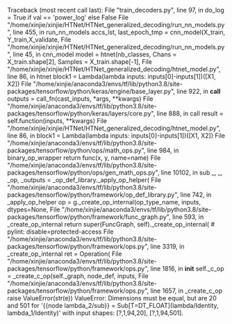 Traceback (most recent call last):
  File "train_decoders.py", line 97, in <module>
    do_log = True if val == 'power_log' else False
  File "/home/xinjie/xinjie/HTNet/HTNet_generalized_decoding/run_nn_models.py", line 455, in run_nn_models
    accs_lst, last_epoch_tmp = cnn_model(X_train, Y_train,X_validate,
  File "/home/xinjie/xinjie/HTNet/HTNet_generalized_decoding/run_nn_models.py", line 45, in cnn_model
    model = htnet(nb_classes, Chans = X_train.shape[2], Samples = X_train.shape[-1], 
  File "/home/xinjie/xinjie/HTNet/HTNet_generalized_decoding/htnet_model.py", line 86, in htnet
    block1 = Lambda(lambda inputs: inputs[0]-inputs[1])([X1, X2])
  File "/home/xinjie/anaconda3/envs/tf/lib/python3.8/site-packages/tensorflow/python/keras/engine/base_layer.py", line 922, in __call__
    outputs = call_fn(cast_inputs, *args, **kwargs)
  File "/home/xinjie/anaconda3/envs/tf/lib/python3.8/site-packages/tensorflow/python/keras/layers/core.py", line 888, in call
    result = self.function(inputs, **kwargs)
  File "/home/xinjie/xinjie/HTNet/HTNet_generalized_decoding/htnet_model.py", line 86, in <lambda>
    block1 = Lambda(lambda inputs: inputs[0]-inputs[1])([X1, X2])
  File "/home/xinjie/anaconda3/envs/tf/lib/python3.8/site-packages/tensorflow/python/ops/math_ops.py", line 984, in binary_op_wrapper
    return func(x, y, name=name)
  File "/home/xinjie/anaconda3/envs/tf/lib/python3.8/site-packages/tensorflow/python/ops/gen_math_ops.py", line 10102, in sub
    _, _, _op, _outputs = _op_def_library._apply_op_helper(
  File "/home/xinjie/anaconda3/envs/tf/lib/python3.8/site-packages/tensorflow/python/framework/op_def_library.py", line 742, in _apply_op_helper
    op = g._create_op_internal(op_type_name, inputs, dtypes=None,
  File "/home/xinjie/anaconda3/envs/tf/lib/python3.8/site-packages/tensorflow/python/framework/func_graph.py", line 593, in _create_op_internal
    return super(FuncGraph, self)._create_op_internal(  # pylint: disable=protected-access
  File "/home/xinjie/anaconda3/envs/tf/lib/python3.8/site-packages/tensorflow/python/framework/ops.py", line 3319, in _create_op_internal
    ret = Operation(
  File "/home/xinjie/anaconda3/envs/tf/lib/python3.8/site-packages/tensorflow/python/framework/ops.py", line 1816, in __init__
    self._c_op = _create_c_op(self._graph, node_def, inputs,
  File "/home/xinjie/anaconda3/envs/tf/lib/python3.8/site-packages/tensorflow/python/framework/ops.py", line 1657, in _create_c_op
    raise ValueError(str(e))
ValueError: Dimensions must be equal, but are 20 and 501 for '{{node lambda_2/sub}} = Sub[T=DT_FLOAT](lambda/Identity, lambda_1/Identity)' with input shapes: [?,1,94,20], [?,1,94,501].
